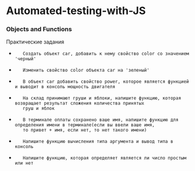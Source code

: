 # Automated-testing-with-JS

### Objects and Functions

Практические задания

-        Создать объект car, добавить к нему свойство color со значением 'черный'

-        Изменить свойство color объекта car на 'зеленый'

-        В объект car добавить свойство power, которое является функцией и выводит в консоль мощность двигателя

-        На склад принимают груши и яблоки, напишите функцию, которая возвращает результат сложения количества принятых
         груш и яблок

-        В терминале оплаты сохранено ваше имя, напишите функцию для определения имени в терминале(если вы ввели ваше имя,
         то привет + имя, если нет, то нет такого имени)

-        Напишите функцию вычисления типа аргумента и вывод типа в консоль

-        Напишите функцию, которая определяет является ли число простым или нет
